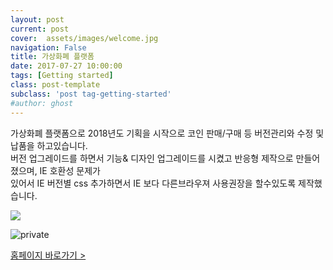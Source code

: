 ```yaml
---
layout: post
current: post
cover:  assets/images/welcome.jpg
navigation: False
title: 가상화폐 플랫폼
date: 2017-07-27 10:00:00 
tags: [Getting started]
class: post-template
subclass: 'post tag-getting-started'
#author: ghost
---
```

<div class="Pcontents">
	<p>
		가상화폐 플랫폼으로 2018년도 기획을 시작으로 코인 판매/구매 등 버전관리와 수정 및 납품을 하고있습니다.</br>
		버전 업그레이드를 하면서 기능& 디자인 업그레이드를 시켰고 반응형 제작으로 만들어졌으며, 	IE 호환성 문제가 </br>
		있어서 IE 버전별 css 추가하면서 IE 보다 다른브라우져 사용권장을 할수있도록 제작했습니다.
	</p>
</div>


<p><img src="/thgus900.github.io/assets/images/welcome.jpg" ></p>

<p><img src="https://casper.ghost.org/v1.0.0/images/private.png" alt="private"></p>


<div class="gobtn">
	<a href="http://demo.goodbit.co.kr/home/?mode=main">홈페이지 바로가기 ></a>
</div>

